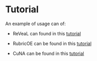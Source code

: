 # Tutorial

An example of usage can of:


- ReVeaL can found in this  [tutorial](https://github.com/biomedsciai/Geno4SD/blob/main/tutorials/ReVeaL.ipynb)

- RubricOE can be found in this  [tutorial](https://github.com/biomedsciai/Geno4SD/blob/main/tutorials/RubricOE.ipynb)

- CuNA can be found in this  [tutorial](https://github.com/biomedsciai/Geno4SD/blob/main/tutorials/CuNA.ipynb)

